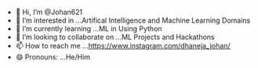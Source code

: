 - 👋 Hi, I’m @Johan621
- 👀 I’m interested in ...Artifical Intelligence and Machine Learning Domains
- 🌱 I’m currently learning ...ML in Using Python 
- 💞️ I’m looking to collaborate on ...ML Projects and Hackathons
- 📫 How to reach me ...https://www.instagram.com/dhaneja_johan/
- 😄 Pronouns: ...He/Him

<!---
Johan621/Johan621 is a ✨ special ✨ repository because its `README.md` (this file) appears on your GitHub profile.
You can click the Preview link to take a look at your changes.
--->
